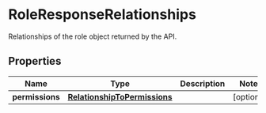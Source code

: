 

# RoleResponseRelationships

Relationships of the role object returned by the API.
## Properties

Name | Type | Description | Notes
------------ | ------------- | ------------- | -------------
**permissions** | [**RelationshipToPermissions**](RelationshipToPermissions.md) |  |  [optional]



